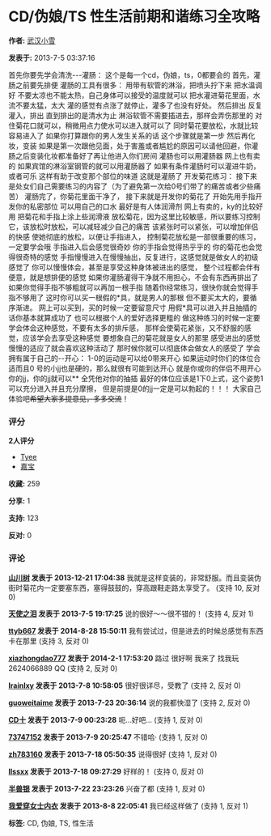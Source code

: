 # CD/伪娘/TS 性生活前期和谐练习全攻略

**作者:** [武汉小雪](space-uid-9215.html)

**发表于:** 2013-7-5 03:37:16

首先你要先学会清洗---灌肠：
这个是每一个cd，伪娘，ts，0都要会的
首先，灌肠之前要先排便
灌肠的工具有很多：
用带有软管的淋浴，把喷头拧下来
把水温调好
不要太凉也不能太热，自己身体可以接受的温度就可以
把水灌进菊花里面，水流不要太猛，太大
灌的感觉有点涨了就停止，灌多了也没有好处。
然后排出
反复灌入，排出
直到排出的是清水为止
淋浴软管不需要插进去，那样会弄伤那里的
对住菊花口就可以，稍微用点力使水可以进入就可以了
同时菊花要放松，水就比较容易进入了
如果你打算跟你的男人发生关系的话
这个步骤就是第一步
然后再化妆，变装
如果是第一次跟他见面，处于害羞或者尴尬的原因可以请他回避，你灌肠之后变装化妆都准备好了再让他进入你们房间
灌肠也可以用灌肠器
网上也有卖的
如果宾馆的淋浴室钢管的就可以用灌肠器了
如果有条件灌肠时可以灌进牛奶，或者可乐
这样有助于改变那个部位的味道
这就是灌肠了
开发菊花练习：
接下来是处女们自己需要练习的内容了（为了避免第一次给0号们带了的痛苦或者少些痛苦）
灌肠完了，你菊花里面干净了，
接下来就是开发你的菊花了
开始先用手指开发你的私密部位
可以用自己的口水
最好是有人体润滑剂
网上有卖的，ky的比较好用
把菊花和手指上涂上些润滑液
放松菊花，因为这里比较敏感，所以要练习控制它，该放松时放松，可以减轻减少自己的痛苦
该紧张时可以紧张，可以增加伴侣的快感
使她彻底的放松，以便让手指进入，
控制菊花放松是一部很重要的练习，一定要学会哦
手指进入后会感觉很奇妙
你的手指会觉得热乎乎的
你的菊花也会觉得很奇特的感觉
手指慢慢进入在慢慢抽出，反复进行，这感觉就是做女人的初级感觉了
你可以慢慢体会，甚至是享受这种身体被进出的感觉，
整个过程都会伴有便意，就是想排便的感觉
如果你灌肠灌得干净就不用担心，不会有东西再排出了
如果你觉得手指不够粗就可以再加一根手指
随着你经常练习，很快你就会觉得手指不够用了
这时你可以买一根假的\*具，就是男人的那根
但不要买太大的，要循序渐进。
网上可以买到，买的时候一定要留意尺寸
用假\*具可以进入并且抽插的话你基本就算成功了
也可以根据个人的爱好选择更粗的
做这种练习的时候一定要学会体会这种感觉，不要有太多的排斥感，
那样会使菊花紧张，又不舒服的感觉，应该学会去享受这种感觉
要想象自己的菊花就是女人的那里
感受进出的感觉
慢慢的适应了就会喜欢这种活动了
那时候你就可以彻底体会做女人的感受了
学会拥有属于自己的--开心：
1-0的运动是可以给0带来开心
如果运动时你们的体位合适而且0 号的小jj也是硬的，那么就很有可能到达开心
就是你或你的伴侣不用开心你的jj，你的jj就可以\*\*
全凭他对你的抽插
最好的体位应该是1下0上式，这个姿势1可以充分进入并且充分摩擦，
但是前提是0的jj一定是可以勃起的！！！
大家自己体验吧~~希望大家多提意见，多多交流~~！

### 评分

**2人评分**

*   [Tyee](space-uid-119304.html)
*   [嘉宝](space-uid-89767.html)

**收藏:** 259

**分享:** 1

**支持:** 123

**反对:** 0

### 评论

**[山川树](space-uid-19092.html) 发表于 2013-12-21 17:04:38**
我就是这样变装的，非常舒服。而且变装伪街时菊花内一定要塞东西，塞得鼓鼓的，穿高跟鞋走路太享受了。
(支持 10, 反对 0)

**[天使之泪](space-uid-54440.html) 发表于 2013-7-5 19:17:25**
说的很好～～很不错的！
(支持 4, 反对 1)

**[ttyb667](space-uid-42776.html) 发表于 2014-8-28 15:50:11**
我有尝试过，但是进去的时候总感觉有东西卡在那里
(支持 3, 反对 0)

**[xiazhongdao777](space-uid-56077.html) 发表于 2014-2-1 17:53:20**
路过
很好啊  我来了 找我玩 2624066889 QQ
(支持 2, 反对 0)

**[lrainlxy](space-uid-54470.html) 发表于 2013-7-8 10:58:05**
很好很详尽，受教了
(支持 2, 反对 0)

**[guoweitaime](space-uid-54674.html) 发表于 2013-7-23 20:36:14**
说的我都快湿了
(支持 2, 反对 0)

**[CD十](space-uid-53782.html) 发表于 2013-7-9 00:23:28**
呃…好吧…
(支持 1, 反对 0)

**[73747152](space-uid-54489.html) 发表于 2013-7-9 20:25:47**
不错哈·
(支持 1, 反对 0)

**[zh783160](space-uid-54185.html) 发表于 2013-7-18 05:50:35**
说得很好
(支持 1, 反对 0)

**[llssxx](space-uid-54596.html) 发表于 2013-7-18 09:27:29**
好样的！
(支持 0, 反对 0)

**[半兽银](space-uid-50445.html) 发表于 2013-7-22 23:23:26**
兴奋了都
(支持 1, 反对 0)

**[我爱穿女士内衣](space-uid-54809.html) 发表于 2013-8-8 22:05:41**
我已经这样做了
(支持 1, 反对 1)

**标签:** CD, 伪娘, TS, 性生活

